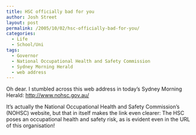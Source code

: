 ```yaml
---
title: HSC officially bad for you
author: Josh Street
layout: post
permalink: /2005/10/02/hsc-officially-bad-for-you/
categories:
  - Life
  - School/Uni
tags:
  - Governor
  - National Occupational Health and Safety Commission
  - Sydney Morning Herald
  - web address
---
```

Oh dear. I stumbled across this web address in today&#8217;s Sydney Morning Herald: <http://www.nohsc.gov.au/>

It&#8217;s actually the National Occupational Health and Safety Commission&#8217;s (NOHSC) website, but that in itself makes the link even clearer: The HSC poses an occupational health and safety risk, as is evident even in the URL of this organisation!